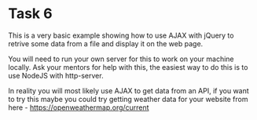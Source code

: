 # Task 6

This is a very basic example showing how to use AJAX with jQuery to retrive some data from a file and display it on the web page.

You will need to run your own server for this to work on your machine locally. Ask your mentors for help with this, the easiest way to do this is to use NodeJS with http-server.

In reality you will most likely use AJAX to get data from an API, if you want to try this maybe you could try getting weather data for your website from here - https://openweathermap.org/current